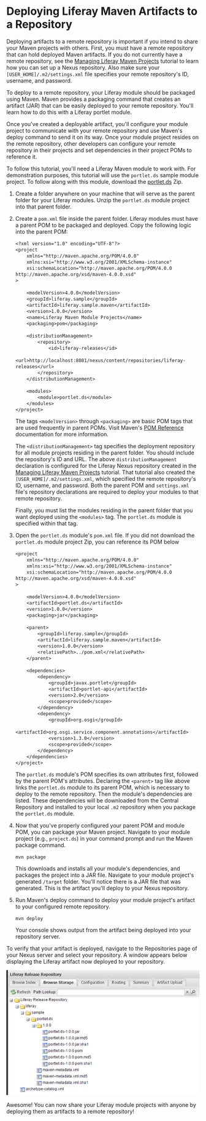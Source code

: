 # Deploying Liferay Maven Artifacts to a Repository [](id=deploying-liferay-maven-artifacts-to-a-repository)

Deploying artifacts to a remote repository is important if you intend to share
your Maven projects with others. First, you must have a remote repository that
can hold deployed Maven artifacts. If you do not currently have a remote
repository, see the
[Managing Liferay Maven Projects](/develop/tutorials/-/knowledge_base/7-0/managing-liferay-maven-projects)
tutorial to learn how you can set up a Nexus repository. Also make sure your
`[USER_HOME]/.m2/settings.xml` file specifies your remote repository's ID,
username, and password.

To deploy to a remote repository, your Liferay module should be packaged using
Maven. Maven provides a packaging command that creates an artifact (JAR) that
can be easily deployed to your remote repository. You'll learn how to do this
with a Liferay portlet module.

Once you've created a deployable artifact, you'll configure your module project
to communicate with your remote repository and use Maven's deploy command to
send it on its way. Once your module project resides on the remote repository,
other developers can configure your remote repository in their projects and set
dependencies in their project POMs to reference it.

To follow this tutorial, you'll need a Liferay Maven module to work with. For
demonstration purposes, this tutorial will use the `portlet.ds` sample module
project. To follow along with this module, download the
[portlet.ds]()
Zip. 

<!-- Replace portlet link above with one from LDN's document library. -Cody -->

1.  Create a folder anywhere on your machine that will serve as the parent
    folder for your Liferay modules. Unzip the `portlet.ds` module project into
    that parent folder.

2.  Create a `pom.xml` file inside the parent folder. Liferay modules must have 
    a parent POM to be packaged and deployed. Copy the following logic into the
    parent POM:

        <?xml version="1.0" encoding="UTF-8"?>
        <project
            xmlns="http://maven.apache.org/POM/4.0.0"
            xmlns:xsi="http://www.w3.org/2001/XMLSchema-instance"
            xsi:schemaLocation="http://maven.apache.org/POM/4.0.0 http://maven.apache.org/xsd/maven-4.0.0.xsd"
        >

            <modelVersion>4.0.0</modelVersion>
            <groupId>liferay.sample</groupId>
            <artifactId>liferay.sample.maven</artifactId>
            <version>1.0.0</version>
            <name>Liferay Maven Module Projects</name>
            <packaging>pom</packaging>

            <distributionManagement>
                <repository>
                    <id>liferay-releases</id>
                    <url>http://localhost:8081/nexus/content/repositories/liferay-releases</url>
                </repository>
            </distributionManagement>

            <modules>
                <module>portlet.ds</module>
            </modules>
        </project>

    The tags `<modelVersion>` through `<packaging>` are basic POM tags that are
    used frequently in parent POMs. Visit Maven's
    [POM Reference](https://maven.apache.org/pom.html) documentation for more
    information.

    The `<distributionManagement>` tag specifies the deployment repository for
    all module projects residing in the parent folder. You should include the
    repository's ID and URL. The above `distributionManagement` declaration is
    configured for the Liferay Nexus repository created in the
    [Managing Liferay Maven Projects](/develop/tutorials/-/knowledge_base/7-0/managing-liferay-maven-projects)
    tutorial. That tutorial also created the `[USER_HOME]/.m2/settings.xml`,
    which specified the remote repository's ID, username, and password. Both the
    parent POM and `settings.xml` file's repository declarations are required to
    deploy your modules to that remote repository.

    Finally, you must list the modules residing in the parent folder that you
    want deployed using the `<modules>` tag. The `portlet.ds` module is
    specified within that tag.

3.  Open the `portlet.ds` module's `pom.xml` file. If you did not download the
    `portlet.ds` module project Zip, you can reference its POM below

        <project
            xmlns="http://maven.apache.org/POM/4.0.0"
            xmlns:xsi="http://www.w3.org/2001/XMLSchema-instance"
            xsi:schemaLocation="http://maven.apache.org/POM/4.0.0 http://maven.apache.org/xsd/maven-4.0.0.xsd"
        >

            <modelVersion>4.0.0</modelVersion>
            <artifactId>portlet.ds</artifactId>
            <version>1.0.0</version>
            <packaging>jar</packaging>

            <parent>
                <groupId>liferay.sample</groupId>
                <artifactId>liferay.sample.maven</artifactId>
                <version>1.0.0</version>
                <relativePath>../pom.xml</relativePath>
            </parent>

            <dependencies>
                <dependency>
                    <groupId>javax.portlet</groupId>
                    <artifactId>portlet-api</artifactId>
                    <version>2.0</version>
                    <scope>provided</scope>
                </dependency>
                <dependency>
                    <groupId>org.osgi</groupId>
                    <artifactId>org.osgi.service.component.annotations</artifactId>
                    <version>1.3.0</version>
                    <scope>provided</scope>
                </dependency>
            </dependencies>
        </project>

    The `portlet.ds` module's POM specifies its own attributes first, followed
    by the parent POM's attributes. Declaring the `<parent>` tag like above
    links the `portlet.ds` module to its parent POM, which is necessary to
    deploy to the remote repository. Then the module's dependencies are listed.
    These dependencies will be downloaded from the Central Repository and
    installed to your local `.m2` repository when you package the `portlet.ds`
    module.

4.  Now that you've properly configured your parent POM and module POM, you can
    package your Maven project. Navigate to your module project (e.g.,
    `project.ds`) in your command prompt and run the Maven package command.

        mvn package

    This downloads and installs all your module's dependencies, and packages the
    project into a JAR file. Navigate to your module project's generated
    `/target` folder. You'll notice there is a JAR file that was generated. This
    is the artifact you'll deploy to your Nexus repository.

5.  Run Maven's deploy command to deploy your module project's artifact to your
    configured remote repository.

        mvn deploy

    Your console shows output from the artifact being deployed into your
    repository server.

To verify that your artifact is deployed, navigate to the Repositories page of
your Nexus server and select your repository. A window appears below displaying
the Liferay artifact now deployed to your repository.

![Figure 1: Your repository server now provides access to your Liferay Maven artifacts.](../../../images/maven-verify-deployment.png)

Awesome! You can now share your Liferay module projects with anyone by deploying
them as artifacts to a remote repository!

